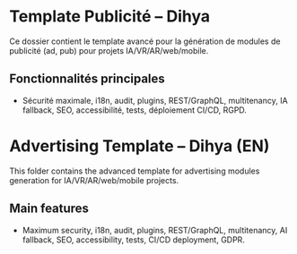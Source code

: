 # Template Publicité – Dihya

Ce dossier contient le template avancé pour la génération de modules de publicité (ad, pub) pour projets IA/VR/AR/web/mobile.

## Fonctionnalités principales
- Sécurité maximale, i18n, audit, plugins, REST/GraphQL, multitenancy, IA fallback, SEO, accessibilité, tests, déploiement CI/CD, RGPD.

# Advertising Template – Dihya (EN)

This folder contains the advanced template for advertising modules generation for IA/VR/AR/web/mobile projects.

## Main features
- Maximum security, i18n, audit, plugins, REST/GraphQL, multitenancy, AI fallback, SEO, accessibility, tests, CI/CD deployment, GDPR.
